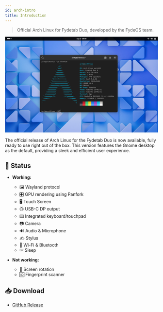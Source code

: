 ```yaml
---
id: arch-intro
title: Introduction
---
```


> Official Arch Linux for Fydetab Duo, developed by the FydeOS team.



![arch preview](/img/arch_preview_gnome.jpeg)

The official release of Arch Linux for the Fydetab Duo is now available, fully ready to use right out of the box. This version features the Gnome desktop as the default, providing a sleek and efficient user experience.

## 🔄 Status

- **Working:**
  - 🖼️ Wayland protocol
  - 🎛️ GPU rendering using Panfork
  - 🖥️ Touch Screen
  - 📺 USB-C DP output
  - ⌨️ Integrated keyboard/touchpad
  - 📷 Camera
  - 🔊 Audio & Microphone
  - ✍️ Stylus
  - 📶 Wi-Fi & Bluetooth
  - 💤 Sleep 

- **Not working:**

  - 🔄 Screen rotation
  - 🆔 Fingerprint scanner

## 📥 Download 

- [GitHub Release](https://github.com/Linux-for-Fydetab-Duo/images/releases)